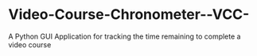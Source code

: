 # Video-Course-Chronometer--VCC-
 A Python GUI Application for tracking the time remaining to complete a video course 
